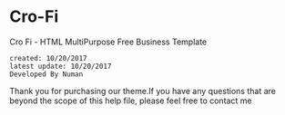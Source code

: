 # Cro-Fi

Cro Fi - HTML MultiPurpose Free Business Template

    created: 10/20/2017
    latest update: 10/20/2017
    Developed By Numan











Thank you for purchasing our theme.If you have any questions that are beyond the scope of this help file, please feel free to contact me
